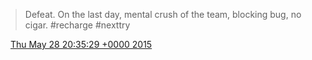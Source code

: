 > Defeat\. On the last day, mental crush of the team, blocking bug, no cigar\. \#recharge \#nexttry

<img src="../../media/tweet.ico" width="12" /> [Thu May 28 20:35:29 +0000 2015](https://twitter.com/DromerDenker/status/604023207780356097)